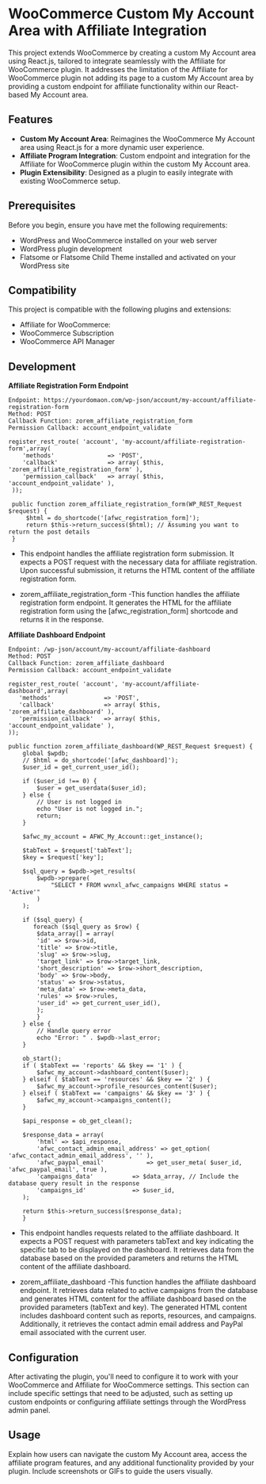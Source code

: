 # WooCommerce Custom My Account Area with Affiliate Integration

This project extends WooCommerce by creating a custom My Account area using React.js, tailored to integrate seamlessly with the Affiliate for WooCommerce plugin. It addresses the limitation of the Affiliate for WooCommerce plugin not adding its page to a custom My Account area by providing a custom endpoint for affiliate functionality within our React-based My Account area.

## Features

- **Custom My Account Area**: Reimagines the WooCommerce My Account area using React.js for a more dynamic user experience.
- **Affiliate Program Integration**: Custom endpoint and integration for the Affiliate for WooCommerce plugin within the custom My Account area.
- **Plugin Extensibility**: Designed as a plugin to easily integrate with existing WooCommerce setup.

## Prerequisites

Before you begin, ensure you have met the following requirements:
- WordPress and WooCommerce installed on your web server
- WordPress plugin development
- Flatsome or Flatsome Child Theme installed and activated on your WordPress site

## Compatibility

This project is compatible with the following plugins and extensions:
- Affiliate for WooCommerce:
- WooCommerce Subscription
- WooCommerce API Manager

## Development

**Affiliate Registration Form Endpoint**

    Endpoint: https://yourdomaon.com/wp-json/account/my-account/affiliate-registration-form
    Method: POST
    Callback Function: zorem_affiliate_registration_form
    Permission Callback: account_endpoint_validate

    register_rest_route( 'account', 'my-account/affiliate-registration-form',array(
        'methods'               => 'POST',
        'callback'              => array( $this, 'zorem_affiliate_registration_form' ),
        'permission_callback'   => array( $this, 'account_endpoint_validate' ),
     ));
     	
     public function zorem_affiliate_registration_form(WP_REST_Request $request) {
         $html = do_shortcode('[afwc_registration_form]');
         return $this->return_success($html); // Assuming you want to return the post details
     }

   - This endpoint handles the affiliate registration form submission. It expects a POST request with the necessary data for affiliate registration.
     Upon successful submission, it returns the HTML content of the affiliate registration form.

   - zorem_affiliate_registration_form -This function handles the affiliate registration form endpoint. It generates the HTML for the affiliate registration form using the [afwc_registration_form] shortcode and returns it in the response.

		

**Affiliate Dashboard Endpoint**

    Endpoint: /wp-json/account/my-account/affiliate-dashboard
    Method: POST
    Callback Function: zorem_affiliate_dashboard
    Permission Callback: account_endpoint_validate

    register_rest_route( 'account', 'my-account/affiliate-dashboard',array(
       'methods'               => 'POST',
       'callback'              => array( $this, 'zorem_affiliate_dashboard' ),
       'permission_callback'   => array( $this, 'account_endpoint_validate' ),
    ));

    public function zorem_affiliate_dashboard(WP_REST_Request $request) {
        global $wpdb;
		// $html = do_shortcode('[afwc_dashboard]');
		$user_id = get_current_user_id();

		if ($user_id !== 0) {
			$user = get_userdata($user_id);
		} else {
			// User is not logged in
			echo "User is not logged in.";
			return;
		}

		$afwc_my_account = AFWC_My_Account::get_instance();

		$tabText = $request['tabText'];
		$key = $request['key'];

		$sql_query = $wpdb->get_results(
			$wpdb->prepare(
				"SELECT * FROM wvnxl_afwc_campaigns WHERE status = 'Active'"
			)
		);

		if ($sql_query) {
           foreach ($sql_query as $row) {
			$data_array[] = array(
			'id' => $row->id,
			'title' => $row->title,
			'slug' => $row->slug,
			'target_link' => $row->target_link,
			'short_description' => $row->short_description,
			'body' => $row->body,
			'status' => $row->status,
			'meta_data' => $row->meta_data,
			'rules' => $row->rules,
			'user_id' => get_current_user_id(),
			);
		    }
		} else {
			// Handle query error
			echo "Error: " . $wpdb->last_error;
		}

		ob_start();	
		if ( $tabText == 'reports' && $key == '1' ) {
			$afwc_my_account->dashboard_content($user);
		} elseif ( $tabText == 'resources' && $key == '2' ) {
			$afwc_my_account->profile_resources_content($user);
		} elseif ( $tabText == 'campaigns' && $key == '3' ) {
			$afwc_my_account->campaigns_content();
		}

		$api_response = ob_get_clean();

		$response_data = array(
			'html' => $api_response,
			'afwc_contact_admin_email_address' => get_option( 'afwc_contact_admin_email_address', '' ),
			'afwc_paypal_email'      	   => get_user_meta( $user_id, 'afwc_paypal_email', true ),
			'campaigns_data' 		   => $data_array, // Include the database query result in the response
			'campaigns_id'			   => $user_id,
		);

		return $this->return_success($response_data);
		}
   - This endpoint handles requests related to the affiliate dashboard. It expects a POST request with parameters tabText and key indicating the specific tab to be displayed on the dashboard.
     It retrieves data from the database based on the provided parameters and returns the HTML content of the affiliate dashboard.

   - zorem_affiliate_dashboard -This function handles the affiliate dashboard endpoint. It retrieves data related to active campaigns from the database and generates HTML content for the affiliate dashboard based on the provided parameters (tabText and key).
   The generated HTML content includes dashboard content such as reports, resources, and campaigns. Additionally, it retrieves the contact admin email address and PayPal email associated with the current user.		

## Configuration

After activating the plugin, you'll need to configure it to work with your WooCommerce and Affiliate for WooCommerce settings. This section can include specific settings that need to be adjusted, such as setting up custom endpoints or configuring affiliate settings through the WordPress admin panel.

## Usage

Explain how users can navigate the custom My Account area, access the affiliate program features, and any additional functionality provided by your plugin. Include screenshots or GIFs to guide the users visually.
